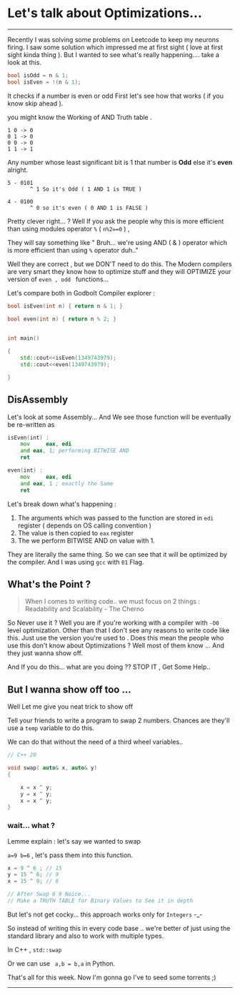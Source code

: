 
# Let's talk about Optimizations...

----


Recently I was solving some problems on Leetcode to keep my neurons firing. I saw some solution which impressed me at first sight ( love at first sight kinda thing ). But I wanted to see what's really happening.... take a look at this.


```cpp
bool isOdd = n & 1;
bool isEven = !(n & 1);
```

It checks  if a number is even or odd
First let's see how that works ( if you know skip ahead ).

you might know the Working of AND Truth table .

```
1 0 -> 0
0 1 -> 0
0 0 -> 0
1 1 -> 1

```


Any number whose least significant bit is 1 that number is **Odd** else it's **even** alright. 

```
5 - 0101 
       ^ 1 So it's Odd ( 1 AND 1 is TRUE )

4 - 0100 
       ^ 0 so it's even ( 0 AND 1 is FALSE )
```

Pretty clever right... ? Well If you ask the people why this is more efficient than using modules operator `%`  ( `n%2==0` ) ,

They will say something like  " Bruh... we're using AND ( & ) operator which is more efficient than using `%` operator duh.."

Well they are correct , but  we DON'T need to do this. The Modern compilers are very smart they know how to optimize stuff and they will OPTIMIZE your version of `even , odd ` functions...

Let's compare both in Godbolt Compiler explorer :

```cpp
bool isEven(int n) { return n & 1; }

bool even(int n) { return n % 2; }

  
int main()

{
    std::cout<<isEven(1349743979);
    std::cout<<even(1349743979);

}
```

## DisAssembly

Let's look at some Assembly...
And  We see those function will be eventually be re-written as 

```asm
isEven(int) :
	mov     eax, edi
	and eax, 1; performing BITWISE AND
	ret

even(int) :
	mov     eax, edi
	and eax, 1 ; exactly the Same
	ret
```


Let's break down what's happening :
1. The arguments which was passed to the function are stored in `edi` register ( depends on OS calling convention )
2.  The value is then copied to `eax` register 
3. The we perform BITWISE AND on value with 1. 

They are literally the same thing.
So we can see that it will be optimized by the compiler.  And I was using `gcc` with `01` Flag.



## What's the Point ?

> When I comes to writing code.. we must focus on 2 things : Readability and Scalability  - The Cherno


So Never use it ? Well you are if you're working with a compiler with `-O0` level optimization. Other than that I don't see any reasons to write code like this. Just use the version you're used to . Does this mean the people who use this don't know about Optimizations ? Well most of them  know ... And they just  wanna show off.

And If you do this... what are you doing ?? STOP IT , Get Some Help.. 


## But I wanna show off too ...


Well Let me give you neat trick to show off  


Tell your friends to write a program to swap 2 numbers.  Chances are they'll use a `temp` variable to do this.

We can do that without the need of a third wheel variables..

```cpp
// C++ 20

void swap( auto& x, auto& y)
{

    x = x ^ y;
    y = x ^ y;
    x = x ^ y;
}
```

### wait... what  ?

Lemme explain : let's say we wanted to swap 

`a=9 b=6` , let's pass them into this function.

```cpp
x = 9 ^ 6 ; // 15 
y = 15 ^ 6; // 9
x = 15 ^ 9; // 6

// After Swap 6 9 Noice...
// Make a TRUTH TABLE for Binary Values to See it in depth
```

But let's not get cocky...  this approach works only for `Integers` -_- 

So instead of writing this in every code base .. we're better of just using  the standard library  and also to work with multiple types.

In C++ , `std::swap`

Or we can use  ` a,b = b,a` in Python.



That's all for this week. Now I'm gonna go I've to seed some torrents ;)


-----


